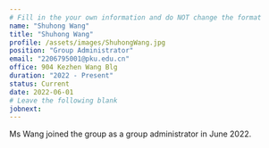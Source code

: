 ```yaml
---
# Fill in the your own information and do NOT change the format
name: "Shuhong Wang"
title: "Shuhong Wang"
profile: /assets/images/ShuhongWang.jpg
position: "Group Administrator"
email: "2206795001@pku.edu.cn"
office: 904 Kezhen Wang Blg
duration: "2022 - Present"
status: Current
date: 2022-06-01
# Leave the following blank
jobnext: 
---
```


Ms Wang joined the group as a group administrator in June 2022. 
